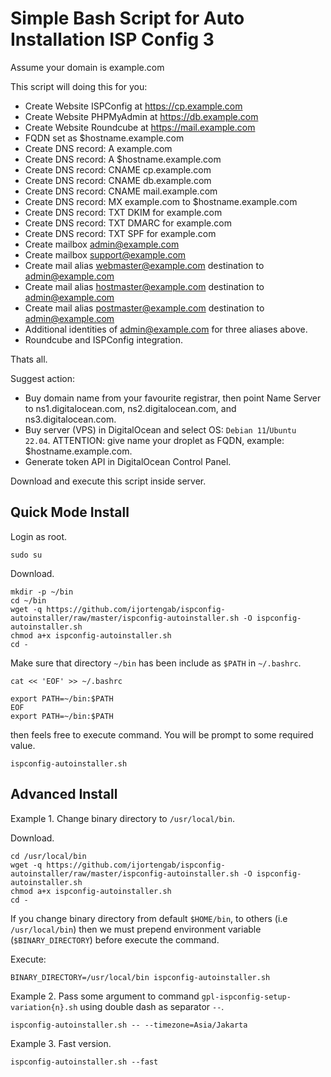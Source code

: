 # Simple Bash Script for Auto Installation ISP Config 3

Assume your domain is example.com

This script will doing this for you:

- Create Website ISPConfig at https://cp.example.com
- Create Website PHPMyAdmin at https://db.example.com
- Create Website Roundcube at https://mail.example.com
- FQDN set as $hostname.example.com
- Create DNS record: A example.com
- Create DNS record: A $hostname.example.com
- Create DNS record: CNAME cp.example.com
- Create DNS record: CNAME db.example.com
- Create DNS record: CNAME mail.example.com
- Create DNS record: MX example.com to $hostname.example.com
- Create DNS record: TXT DKIM for example.com
- Create DNS record: TXT DMARC for example.com
- Create DNS record: TXT SPF for example.com
- Create mailbox admin@example.com
- Create mailbox support@example.com
- Create mail alias webmaster@example.com destination to admin@example.com
- Create mail alias hostmaster@example.com destination to admin@example.com
- Create mail alias postmaster@example.com destination to admin@example.com
- Additional identities of admin@example.com for three aliases above.
- Roundcube and ISPConfig integration.

Thats all.

Suggest action:

- Buy domain name from your favourite registrar, then point Name Server to
  ns1.digitalocean.com, ns2.digitalocean.com, and ns3.digitalocean.com.
- Buy server (VPS) in DigitalOcean and select OS: `Debian 11`/`Ubuntu 22.04`.
  ATTENTION: give name your droplet as FQDN, example: $hostname.example.com.
- Generate token API in DigitalOcean Control Panel.

Download and execute this script inside server.

## Quick Mode Install

Login as root.

```
sudo su
```

Download.

```
mkdir -p ~/bin
cd ~/bin
wget -q https://github.com/ijortengab/ispconfig-autoinstaller/raw/master/ispconfig-autoinstaller.sh -O ispconfig-autoinstaller.sh
chmod a+x ispconfig-autoinstaller.sh
cd -
```

Make sure that directory `~/bin` has been include as `$PATH` in `~/.bashrc`.

```
cat << 'EOF' >> ~/.bashrc

export PATH=~/bin:$PATH
EOF
export PATH=~/bin:$PATH
```

then feels free to execute command. You will be prompt to some required value.

```
ispconfig-autoinstaller.sh
```

## Advanced Install

Example 1. Change binary directory to `/usr/local/bin`.

Download.

```
cd /usr/local/bin
wget -q https://github.com/ijortengab/ispconfig-autoinstaller/raw/master/ispconfig-autoinstaller.sh -O ispconfig-autoinstaller.sh
chmod a+x ispconfig-autoinstaller.sh
cd -
```

If you change binary directory from default `$HOME/bin`, to others (i.e `/usr/local/bin`) then we must prepend environment variable (`$BINARY_DIRECTORY`) before execute the command.

Execute:

```
BINARY_DIRECTORY=/usr/local/bin ispconfig-autoinstaller.sh
```

Example 2. Pass some argument to command `gpl-ispconfig-setup-variation{n}.sh` using double dash as separator `--`.

```
ispconfig-autoinstaller.sh -- --timezone=Asia/Jakarta
```

Example 3. Fast version.

```
ispconfig-autoinstaller.sh --fast
```
